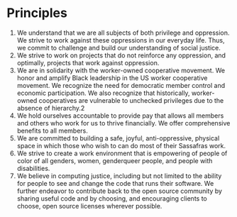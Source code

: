 # Principles

1. We understand that we are all subjects of both privilege and oppression. We strive to work against these oppressions in our everyday life. Thus, we commit to challenge and build our understanding of social justice.
2. We strive to work on projects that do not reinforce any oppression, and optimally, projects that work against oppression.
3. We are in solidarity with the worker-owned cooperative movement. We honor and amplify Black leadership in the US worker cooperative movement. We recognize the need for democratic member control and economic participation. We also recognize that historically, worker-owned cooperatives are vulnerable to unchecked privileges due to the absence of hierarchy.2
4. We hold ourselves accountable to provide pay that allows all members and others who work for us to thrive financially. We offer comprehensive benefits to all members.
5. We are committed to building a safe, joyful, anti-oppressive, physical space in which those who wish to can do most of their Sassafras work.
6. We strive to create a work environment that is empowering of people of color of all genders, women, genderqueer people, and people with disabilities.
7. We believe in computing justice, including but not limited to the ability for people to see and change the code that runs their software. We further endeavor to contribute back to the open source community by sharing useful code and by choosing, and encouraging clients to choose, open source licenses wherever possible.
